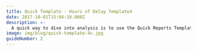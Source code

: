 ```yaml
---
title: Quick Template - Hours of Delay Template4
date: 2017-10-01T15:04:10.000Z
description: >-
  A quick way to dive into analysis is to use the Quick Reports Templates on the Dashboard. In this guide you'll learn how to access the Quick Templates, and a quick and easy report for Hours of Delay on your custom route or corridor.
image: img/blog/quick-template-4c.jpg
guideNumber: 2
---
```



